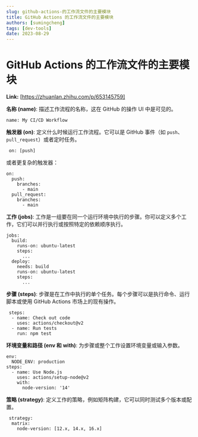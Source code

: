 ```yaml
---
slug: github-actions-的工作流文件的主要模块
title: GitHub Actions 的工作流文件的主要模块
authors: [sumingcheng]
tags: [dev-tools]
date: 2023-08-29
---
```


# GitHub Actions 的工作流文件的主要模块



 **Link:** [https://zhuanlan.zhihu.com/p/653145759]



**名称 (name)**: 描述工作流程的名称，这在 GitHub 的操作 UI 中是可见的。

```
name: My CI/CD Workflow
```

**触发器 (on)**: 定义什么时候运行工作流程。它可以是 GitHub 事件（如 `push`、`pull_request`）或者定时任务。

```
 on: [push]
```

或者更复杂的触发器：

```
on:
  push:
    branches:
      - main
  pull_request:
    branches:
      - main
```

**工作 (jobs)**: 工作是一组要在同一个运行环境中执行的步骤。你可以定义多个工作，它们可以并行执行或按照特定的依赖顺序执行。

```
jobs:
  build:
    runs-on: ubuntu-latest
    steps:
      ...
  deploy:
    needs: build
    runs-on: ubuntu-latest
    steps:
      ...
```

**步骤 (steps)**: 步骤是在工作中执行的单个任务。每个步骤可以是执行命令、运行脚本或使用 GitHub Actions 市场上的现有操作。

```
 steps:
  - name: Check out code
    uses: actions/checkout@v2
  - name: Run tests
    run: npm test
```

**环境变量和路径 (env 和 with)**: 为步骤或整个工作设置环境变量或输入参数。

```
env:
  NODE_ENV: production
steps:
  - name: Use Node.js
    uses: actions/setup-node@v2
    with:
      node-version: '14'
```

**策略 (strategy)**: 定义工作的策略，例如矩阵构建，它可以同时测试多个版本或配置。

```
 strategy:
  matrix:
    node-version: [12.x, 14.x, 16.x]
```